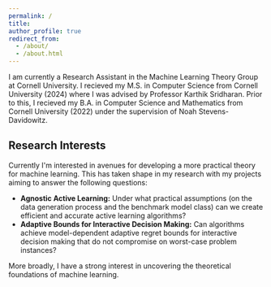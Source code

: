 ```yaml
---
permalink: /
title: 
author_profile: true
redirect_from: 
  - /about/
  - /about.html
---
```




I am currently a Research Assistant in the Machine Learning Theory Group at Cornell University. I recieved my M.S. in Computer Science from Cornell University (2024) where I was advised by Professor Karthik Sridharan. Prior to this, I recieved my B.A. in Computer Science and Mathematics from Cornell University (2022) under the supervision of Noah Stevens-Davidowitz. 

**Research Interests**
--
Currently I'm interested in avenues for developing a more practical theory for machine learning. This has taken shape in my research with my projects aiming to answer the following questions:
* **Agnostic Active Learning:** Under what practical assumptions (on the data generation process and the benchmark model class) can we create efficient and accurate active learning algorithms?
* **Adaptive Bounds for Interactive Decision Making:** Can algorithms achieve model-dependent adaptive regret bounds for interactive decision making that do not compromise on worst-case problem instances?

More broadly, I have a strong interest in uncovering the theoretical foundations of machine learning. 
